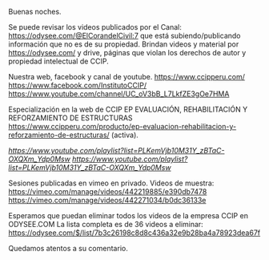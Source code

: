 Buenas noches.

Se puede revisar los videos publicados por el Canal:
https://odysee.com/@ElCorandelCivil:7
que está subiendo/publicando información que no es de su propiedad.
Brindan videos y material por https://odysee.com/ y drive, páginas que
violan los derechos de autor y propiedad intelectual de CCIP.

Nuestra web, facebook y canal de youtube.
https://www.ccipperu.com/
https://www.facebook.com/InstitutoCCIP/
https://www.youtube.com/channel/UC_oV3bB_L7LkfZE3gOe7HMA

Especialización en la web de CCIP EP EVALUACIÓN, REHABILITACIÓN Y
REFORZAMIENTO DE ESTRUCTURAS
https://www.ccipperu.com/producto/ep-evaluacion-rehabilitacion-y-reforzamiento-de-estructuras/
(activa).

*https://www.youtube.com/playlist?list=PLKemVjb10M31Y_zBTaC-OXQXm_Ydp0Msw
<https://www.youtube.com/playlist?list=PLKemVjb10M31Y_zBTaC-OXQXm_Ydp0Msw>*

Sesiones publicadas en vimeo en privado.
Videos de muestra:
https://vimeo.com/manage/videos/442219885/e390db7478
https://vimeo.com/manage/videos/442271034/b0dc36133e

Esperamos que puedan eliminar todos los videos de la empresa CCIP en
ODYSEE.COM
La lista completa es de 36 videos a eliminar:
https://odysee.com/$/list/7b3c26198c8d8c436a32e9b28ba4a78923dea67f

Quedamos atentos a su comentario.
